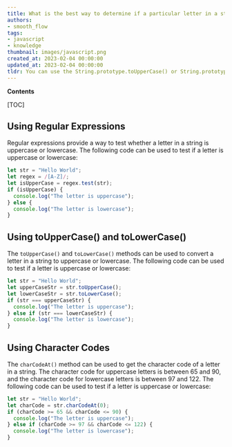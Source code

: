 ```yaml
---
title: What is the best way to determine if a particular letter in a string is in upper or lower case using javascript?
authors:
- smooth_flow
tags:
- javascript
- knowledge
thumbnail: images/javascript.png
created_at: 2023-02-04 00:00:00
updated_at: 2023-02-04 00:00:00
tldr: You can use the String.prototype.toUpperCase() or String.prototype.toLowerCase() functions to compare the original string to the converted string and determine if the letter is uppercase or lowercase.
---
```


**Contents**

[TOC]

## Using Regular Expressions

Regular expressions provide a way to test whether a letter in a string is uppercase or lowercase. The following code can be used to test if a letter is uppercase or lowercase:

```javascript
let str = "Hello World";
let regex = /[A-Z]/;
let isUpperCase = regex.test(str);
if (isUpperCase) {
  console.log("The letter is uppercase");
} else {
  console.log("The letter is lowercase");
}
```

## Using toUpperCase() and toLowerCase()

The `toUpperCase()` and `toLowerCase()` methods can be used to convert a letter in a string to uppercase or lowercase. The following code can be used to test if a letter is uppercase or lowercase:

```javascript
let str = "Hello World";
let upperCaseStr = str.toUpperCase();
let lowerCaseStr = str.toLowerCase();
if (str === upperCaseStr) {
  console.log("The letter is uppercase");
} else if (str === lowerCaseStr) {
  console.log("The letter is lowercase");
}
```

## Using Character Codes

The `charCodeAt()` method can be used to get the character code of a letter in a string. The character code for uppercase letters is between 65 and 90, and the character code for lowercase letters is between 97 and 122. The following code can be used to test if a letter is uppercase or lowercase:

```javascript
let str = "Hello World";
let charCode = str.charCodeAt(0);
if (charCode >= 65 && charCode <= 90) {
  console.log("The letter is uppercase");
} else if (charCode >= 97 && charCode <= 122) {
  console.log("The letter is lowercase");
}
```
